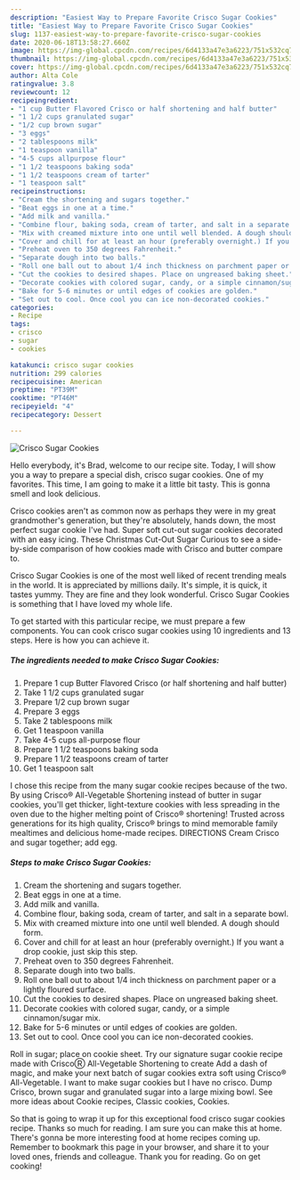 ```yaml
---
description: "Easiest Way to Prepare Favorite Crisco Sugar Cookies"
title: "Easiest Way to Prepare Favorite Crisco Sugar Cookies"
slug: 1137-easiest-way-to-prepare-favorite-crisco-sugar-cookies
date: 2020-06-18T13:58:27.660Z
image: https://img-global.cpcdn.com/recipes/6d4133a47e3a6223/751x532cq70/crisco-sugar-cookies-recipe-main-photo.jpg
thumbnail: https://img-global.cpcdn.com/recipes/6d4133a47e3a6223/751x532cq70/crisco-sugar-cookies-recipe-main-photo.jpg
cover: https://img-global.cpcdn.com/recipes/6d4133a47e3a6223/751x532cq70/crisco-sugar-cookies-recipe-main-photo.jpg
author: Alta Cole
ratingvalue: 3.8
reviewcount: 12
recipeingredient:
- "1 cup Butter Flavored Crisco or half shortening and half butter"
- "1 1/2 cups granulated sugar"
- "1/2 cup brown sugar"
- "3 eggs"
- "2 tablespoons milk"
- "1 teaspoon vanilla"
- "4-5 cups allpurpose flour"
- "1 1/2 teaspoons baking soda"
- "1 1/2 teaspoons cream of tarter"
- "1 teaspoon salt"
recipeinstructions:
- "Cream the shortening and sugars together."
- "Beat eggs in one at a time."
- "Add milk and vanilla."
- "Combine flour, baking soda, cream of tarter, and salt in a separate bowl."
- "Mix with creamed mixture into one until well blended. A dough should form."
- "Cover and chill for at least an hour (preferably overnight.) If you want a drop cookie, just skip this step."
- "Preheat oven to 350 degrees Fahrenheit."
- "Separate dough into two balls."
- "Roll one ball out to about 1/4 inch thickness on parchment paper or a lightly floured surface."
- "Cut the cookies to desired shapes. Place on ungreased baking sheet."
- "Decorate cookies with colored sugar, candy, or a simple cinnamon/sugar mix."
- "Bake for 5-6 minutes or until edges of cookies are golden."
- "Set out to cool. Once cool you can ice non-decorated cookies."
categories:
- Recipe
tags:
- crisco
- sugar
- cookies

katakunci: crisco sugar cookies 
nutrition: 299 calories
recipecuisine: American
preptime: "PT39M"
cooktime: "PT46M"
recipeyield: "4"
recipecategory: Dessert

---
```



![Crisco Sugar Cookies](https://img-global.cpcdn.com/recipes/6d4133a47e3a6223/751x532cq70/crisco-sugar-cookies-recipe-main-photo.jpg)

Hello everybody, it's Brad, welcome to our recipe site. Today, I will show you a way to prepare a special dish, crisco sugar cookies. One of my favorites. This time, I am going to make it a little bit tasty. This is gonna smell and look delicious.

Crisco cookies aren&#39;t as common now as perhaps they were in my great grandmother&#39;s generation, but they&#39;re absolutely, hands down, the most perfect sugar cookie I&#39;ve had. Super soft cut-out sugar cookies decorated with an easy icing. These Christmas Cut-Out Sugar Curious to see a side-by-side comparison of how cookies made with Crisco and butter compare to.

Crisco Sugar Cookies is one of the most well liked of recent trending meals in the world. It is appreciated by millions daily. It's simple, it is quick, it tastes yummy. They are fine and they look wonderful. Crisco Sugar Cookies is something that I have loved my whole life.


To get started with this particular recipe, we must prepare a few components. You can cook crisco sugar cookies using 10 ingredients and 13 steps. Here is how you can achieve it.

<!--inarticleads1-->

##### The ingredients needed to make Crisco Sugar Cookies:

1. Prepare 1 cup Butter Flavored Crisco (or half shortening and half butter)
1. Take 1 1/2 cups granulated sugar
1. Prepare 1/2 cup brown sugar
1. Prepare 3 eggs
1. Take 2 tablespoons milk
1. Get 1 teaspoon vanilla
1. Take 4-5 cups all-purpose flour
1. Prepare 1 1/2 teaspoons baking soda
1. Prepare 1 1/2 teaspoons cream of tarter
1. Get 1 teaspoon salt


I chose this recipe from the many sugar cookie recipes because of the two. By using Crisco® All-Vegetable Shortening instead of butter in sugar cookies, you&#39;ll get thicker, light-texture cookies with less spreading in the oven due to the higher melting point of Crisco® shortening! Trusted across generations for its high quality, Crisco® brings to mind memorable family mealtimes and delicious home-made recipes. DIRECTIONS Cream Crisco and sugar together; add egg. 

<!--inarticleads2-->

##### Steps to make Crisco Sugar Cookies:

1. Cream the shortening and sugars together.
1. Beat eggs in one at a time.
1. Add milk and vanilla.
1. Combine flour, baking soda, cream of tarter, and salt in a separate bowl.
1. Mix with creamed mixture into one until well blended. A dough should form.
1. Cover and chill for at least an hour (preferably overnight.) If you want a drop cookie, just skip this step.
1. Preheat oven to 350 degrees Fahrenheit.
1. Separate dough into two balls.
1. Roll one ball out to about 1/4 inch thickness on parchment paper or a lightly floured surface.
1. Cut the cookies to desired shapes. Place on ungreased baking sheet.
1. Decorate cookies with colored sugar, candy, or a simple cinnamon/sugar mix.
1. Bake for 5-6 minutes or until edges of cookies are golden.
1. Set out to cool. Once cool you can ice non-decorated cookies.


Roll in sugar; place on cookie sheet. Try our signature sugar cookie recipe made with CriscoⓇ All-Vegetable Shortening to create Add a dash of magic, and make your next batch of sugar cookies extra soft using Crisco® All-Vegetable. I want to make sugar cookies but I have no crisco. Dump Crisco, brown sugar and granulated sugar into a large mixing bowl. See more ideas about Cookie recipes, Classic cookies, Cookies. 

So that is going to wrap it up for this exceptional food crisco sugar cookies recipe. Thanks so much for reading. I am sure you can make this at home. There's gonna be more interesting food at home recipes coming up. Remember to bookmark this page in your browser, and share it to your loved ones, friends and colleague. Thank you for reading. Go on get cooking!
